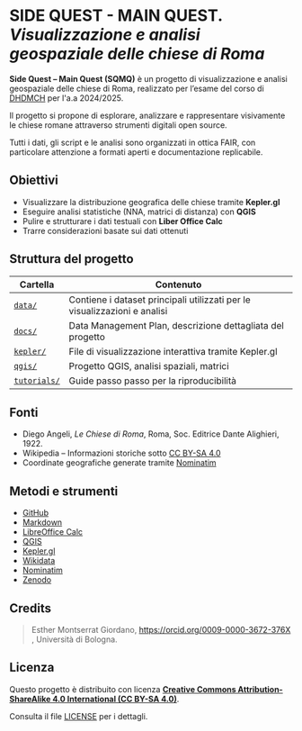 # SIDE QUEST - MAIN QUEST. _Visualizzazione e analisi geospaziale delle chiese di Roma_ 

**Side Quest – Main Quest (SQMQ)** è un progetto di visualizzazione e analisi geospaziale delle chiese di Roma, realizzato per l’esame del corso di [DHDMCH](https://www.unibo.it/it/studiare/insegnamenti-competenze-trasversali-moocs/insegnamenti/insegnamento/2024/502386) per l'a.a 2024/2025.

Il progetto si propone di esplorare, analizzare e rappresentare visivamente le chiese romane attraverso strumenti digitali open source.

Tutti i dati, gli script e le analisi sono organizzati in ottica FAIR, con particolare attenzione a formati aperti e documentazione replicabile.

## Obiettivi 

- Visualizzare la distribuzione geografica delle chiese tramite **Kepler.gl**
- Eseguire analisi statistiche (NNA, matrici di distanza) con **QGIS**
- Pulire e strutturare i dati testuali con **Liber Office Calc**
- Trarre considerazioni basate sui dati ottenuti 

## Struttura del progetto

| Cartella | Contenuto |
|---------|-----------|
| [`data/`](/data/) | Contiene i dataset principali utilizzati per le visualizzazioni e analisi |
| [`docs/`](/docs/) | Data Management Plan, descrizione dettagliata del progetto |
| [`kepler/`](/kepler/) | File di visualizzazione interattiva tramite Kepler.gl |
| [`qgis/`](/qgis/) | Progetto QGIS, analisi spaziali, matrici |
| [`tutorials/`](/tutorials/) | Guide passo passo per la riproducibilità |

## Fonti 

- Diego Angeli, *Le Chiese di Roma*, Roma, Soc. Editrice Dante Alighieri, 1922.
- Wikipedia – Informazioni storiche sotto [CC BY-SA 4.0](https://creativecommons.org/licenses/by-sa/4.0/)
- Coordinate geografiche generate tramite [Nominatim](https://nominatim.org/)

## Metodi e strumenti 

- [GitHub](https://github.com/)
- [Markdown](https://www.markdownguide.org/)
- [LibreOffice Calc](https://it.libreoffice.org/)
- [QGIS](https://qgis.org/)
- [Kepler.gl](https://kepler.gl/)
- [Wikidata](https://www.wikidata.org/)
- [Nominatim](https://nominatim.org/)
- [Zenodo](https://zenodo.org/)

## Credits 

> Esther Montserrat Giordano, https://orcid.org/0009-0000-3672-376X , Università di Bologna.

## Licenza 

Questo progetto è distribuito con licenza **[Creative Commons Attribution-ShareAlike 4.0 International (CC BY-SA 4.0)](https://creativecommons.org/licenses/by-sa/4.0/)**.

Consulta il file [LICENSE](LICENSE) per i dettagli.


